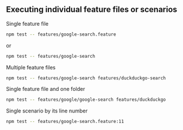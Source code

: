 ## Executing individual feature files or scenarios

Single feature file

```bash
npm test -- features/google-search.feature
```

or

```bash
npm test -- features/google-search
```

Multiple feature files

```bash
npm test -- features/google-search features/duckduckgo-search
```

Single feature file and one folder

```bash
npm test -- features/google/google-search features/duckduckgo
```

Single scenario by its line number

```bash
npm test -- features/google-search.feature:11
```
